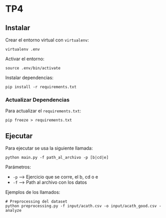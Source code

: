 # TP4

## Instalar

Crear el entorno virtual con `virtualenv`:
```
virtualenv .env
```

Activar el entorno:
```
source .env/bin/activate
```

Instalar dependencias:
```
pip install -r requirements.txt
```

### Actualizar Dependencias

Para actualizar el `requirements.txt`:
```
pip freeze > requirements.txt
```

## Ejecutar

Para ejecutar se usa la siguiente llamada:
```
python main.py -f path_al_archivo -p [b|cd|e]
```

Parámetros:
- `-p` --> Ejercicio que se corre, el b, cd o e
- `-f` --> Path al archivo con los datos

Ejemplos de los llamados:
```
# Preprocessing del dataset
python preprocessing.py -f input/acath.csv -o input/acath_good.csv -analyze
```
